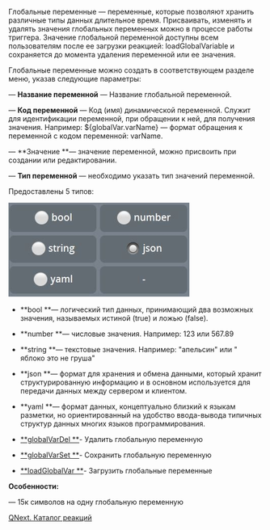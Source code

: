 
Глобальные переменные — переменные, которые позволяют хранить различные типы данных длительное время. Присваивать, изменять и удалять значения глобальных переменных можно в процессе работы триггера. Значение глобальной переменной доступны всем пользователям после ее загрузки реакцией: loadGlobalVariable и сохраняется до момента удаления переменной или ее значения.

Глобальные переменные можно создать в соответствующем разделе меню, указав следующие параметры:

 — **Название переменной** — Название глобальной переменной.

 — **Код переменной** — Код (имя) динамической переменной. Служит для идентификации переменной, при обращении к ней, для получения значения. Например: ${globalVar.varName} — формат обращения к переменной с кодом переменной: varName.

 — **Значение **— значение переменной, можно присвоить при создании или редактировании.

 — **Тип переменной** — необходимо указать тип значений переменной.

Предоставлены 5 типов:


![](./1.png)
* **bool **— логический тип данных, принимающий два возможных значения, называемых истиной (true) и ложью (false).
* **number **— числовые значения. Например: 123 или 567.89
* **string **— текстовые значения. Например: "апельсин" или " яблоко это не груша"
* **json **— формат для хранения и обмена данными, который хранит структурированную информацию и в основном используется для передачи данных между сервером и клиентом.
* **yaml **— формат данных, концептуально близкий к языкам разметки, но ориентированный на удобство ввода-вывода типичных структур данных многих языков программирования.


 * [**globalVarDel **](/docs-test/ph/QNext-admin-reaction-globalVarDel-05-08)- Удалить глобальную переменную
 * [**globalVarSet **](/docs-test/ph/QNext-admin-reaction-globalVarSet-05-08)- Сохранить глобальную переменную
 * [**loadGlobalVar **](/docs-test/ph/QNext-admin-reaction-loadGlobalVariable-05-08)- Загрузить глобальные переменные



**Особенности:**

— 15к символов на одну глобальную переменную

[QNext. Каталог реакций](/docs-test/ph/QNext-admin-reaction-about-05-01)